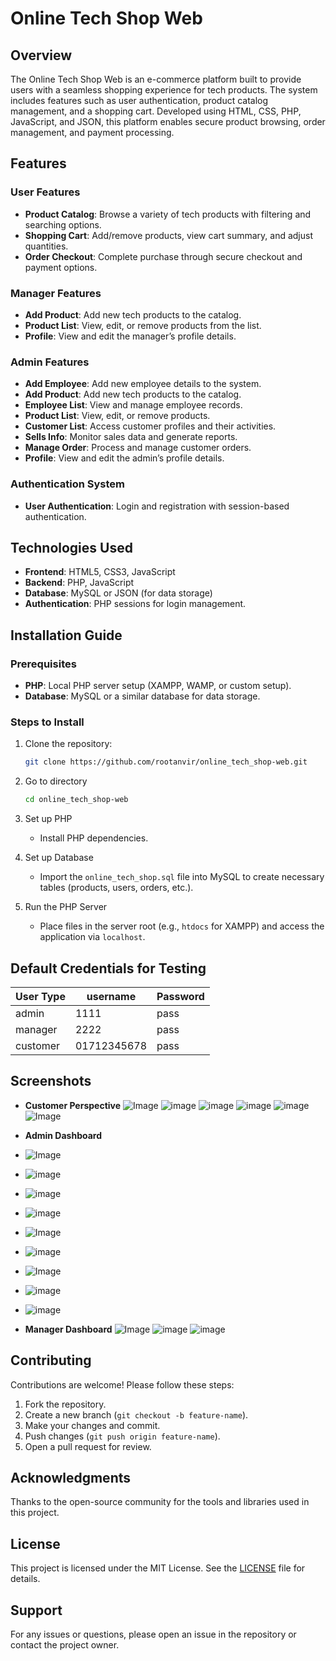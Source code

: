 # Online Tech Shop Web

## Overview
The Online Tech Shop Web is an e-commerce platform built to provide users with a seamless shopping experience for tech products. The system includes features such as user authentication, product catalog management, and a shopping cart. Developed using HTML, CSS, PHP, JavaScript, and JSON, this platform enables secure product browsing, order management, and payment processing.

## Features

### User Features
- **Product Catalog**: Browse a variety of tech products with filtering and searching options.
- **Shopping Cart**: Add/remove products, view cart summary, and adjust quantities.
- **Order Checkout**: Complete purchase through secure checkout and payment options.

### Manager Features

- **Add Product**: Add new tech products to the catalog.
- **Product List**: View, edit, or remove products from the list.
- **Profile**: View and edit the manager’s profile details.

### Admin Features
- **Add Employee**: Add new employee details to the system.
- **Add Product**: Add new tech products to the catalog.
- **Employee List**: View and manage employee records.
- **Product List**: View, edit, or remove products.
- **Customer List**: Access customer profiles and their activities.
- **Sells Info**: Monitor sales data and generate reports.
- **Manage Order**: Process and manage customer orders.
- **Profile**: View and edit the admin’s profile details.



### Authentication System
- **User Authentication**: Login and registration with session-based authentication.

## Technologies Used
- **Frontend**: HTML5, CSS3, JavaScript
- **Backend**: PHP, JavaScript
- **Database**: MySQL or JSON (for data storage)
- **Authentication**: PHP sessions for login management.

## Installation Guide

### Prerequisites
- **PHP**: Local PHP server setup (XAMPP, WAMP, or custom setup).
- **Database**: MySQL or a similar database for data storage.

### Steps to Install
1. Clone the repository:
   ```bash
   git clone https://github.com/rootanvir/online_tech_shop-web.git
    ```
2. Go to directory
    ```bash
   cd online_tech_shop-web
   ```

3. Set up PHP
   - Install PHP dependencies.

4. Set up Database
   - Import the `online_tech_shop.sql` file into MySQL to create necessary tables (products, users, orders, etc.).


5. Run the PHP Server
   - Place files in the server root (e.g., `htdocs` for XAMPP) and access the application via `localhost`.

## Default Credentials for Testing

| User Type|    username  | Password |
|----------|--------------|----------|
| admin    |  1111        | pass     |
| manager  |  2222        | pass     |
| customer |  01712345678 | pass     |



## Screenshots
- **Customer Perspective**
![Image](https://github.com/user-attachments/assets/55b522ac-b969-4487-9448-c7c2d6c3ba0d)
![image](https://github.com/user-attachments/assets/c1c13ce7-d9b5-4885-b654-a7fe86177435)
![image](https://github.com/user-attachments/assets/db53ce0c-0bc8-4d9c-9c99-202521326ec9)
![image](https://github.com/user-attachments/assets/59d6de88-55a2-4b10-a466-19d0600c33bb)
![image](https://github.com/user-attachments/assets/b00de3a9-3a25-4cc3-8d7d-bb4696e78f68)
![Image](https://github.com/user-attachments/assets/e1306c58-4a76-443a-a7ee-2cd403c7cdb6)


- **Admin Dashboard**
- ![Image](https://github.com/user-attachments/assets/a57f16cd-888d-414b-9141-af259a92650c)
- ![image](https://github.com/user-attachments/assets/0487986b-172f-4da9-aad1-517d33101f3d)
- ![image](https://github.com/user-attachments/assets/0a8ea02a-30d9-4440-b65e-e5dac4b5df54)
- ![image](https://github.com/user-attachments/assets/02eb3a76-11c3-4ffb-b907-f21ce8737497)
- ![Image](https://github.com/user-attachments/assets/cf014531-4288-4793-8595-0807fcfccfb3)
- ![image](https://github.com/user-attachments/assets/74eb7165-2477-4e75-b3af-2a2559324430)
- ![Image](https://github.com/user-attachments/assets/72a6a107-4e0d-4459-8323-801ddc160810)
- ![image](https://github.com/user-attachments/assets/79f9ea1f-63ac-4586-ba04-0fdde351e397)
- ![image](https://github.com/user-attachments/assets/91be195c-16e2-4f15-a1c0-c24a9a076749)

- **Manager Dashboard**
![Image](https://github.com/user-attachments/assets/8bc18f2d-7a3a-49da-8d7f-405e655cca13)
![image](https://github.com/user-attachments/assets/796a1ccb-d58e-402d-803a-dc00de0b5223)
![image](https://github.com/user-attachments/assets/e9143f9a-b0d6-46fd-bfc7-ec6ae3d12307)





## Contributing
Contributions are welcome! Please follow these steps:
1. Fork the repository.
2. Create a new branch (`git checkout -b feature-name`).
3. Make your changes and commit.
4. Push changes (`git push origin feature-name`).
5. Open a pull request for review.




## Acknowledgments
Thanks to the open-source community for the tools and libraries used in this project.


## License

This project is licensed under the MIT License. See the [LICENSE](LICENSE) file for details.

## Support
For any issues or questions, please open an issue in the repository or contact the project owner.





